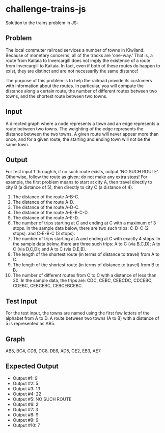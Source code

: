 challenge-trains-js
===========

Solution to the trains problem in JS:

Problem
-------

The local commuter railroad services a number of towns in Kiwiland.  Because of monetary concerns, all of the tracks are 'one-way.'  That is, a route from Kaitaia to Invercargill does not imply the existence of a route from Invercargill to Kaitaia.  In fact, even if both of these routes do happen to exist, they are distinct and are not necessarily the same distance!

The purpose of this problem is to help the railroad provide its customers with information about the routes.  In particular, you will compute the distance along a certain route, the number of different routes between two towns, and the shortest route between two towns.

Input
-----

A directed graph where a node represents a town and an edge represents a route between two towns.  The weighting of the edge represents the distance between the two towns.  A given route will never appear more than once, and for a given route, the starting and ending town will not be the same town.

Output
------

For test input 1 through 5, if no such route exists, output 'NO SUCH ROUTE'.  Otherwise, follow the route as given; do not make any extra stops!  For example, the first problem means to start at city A, then travel directly to city B (a distance of 5), then directly to city C (a distance of 4).

1. The distance of the route A-B-C.
2. The distance of the route A-D.
3. The distance of the route A-D-C.
4. The distance of the route A-E-B-C-D.
5. The distance of the route A-E-D.
6. The number of trips starting at C and ending at C with a maximum of 3 stops.  In the sample data below, there are two such trips: C-D-C (2 stops). and C-E-B-C (3 stops).
7. The number of trips starting at A and ending at C with exactly 4 stops.  In the sample data below, there are three such trips: A to C (via B,C,D); A to C (via D,C,D); and A to C (via D,E,B).
8. The length of the shortest route (in terms of distance to travel) from A to C.
9. The length of the shortest route (in terms of distance to travel) from B to B.
10. The number of different routes from C to C with a distance of less than 30.  In the sample data, the trips are: CDC, CEBC, CEBCDC, CDCEBC, CDEBC, CEBCEBC, CEBCEBCEBC.

Test Input
----------

For the test input, the towns are named using the first few letters of the alphabet from A to D.  A route between two towns (A to B) with a distance of 5 is represented as AB5.

Graph
-----
AB5, BC4, CD8, DC8, DE6, AD5, CE2, EB3, AE7

Expected Output
---------------
* Output #1: 9
* Output #2: 5
* Output #3: 13
* Output #4: 22
* Output #5: NO SUCH ROUTE
* Output #6: 2
* Output #7: 3
* Output #8: 9
* Output #9: 9
* Output #10: 7
